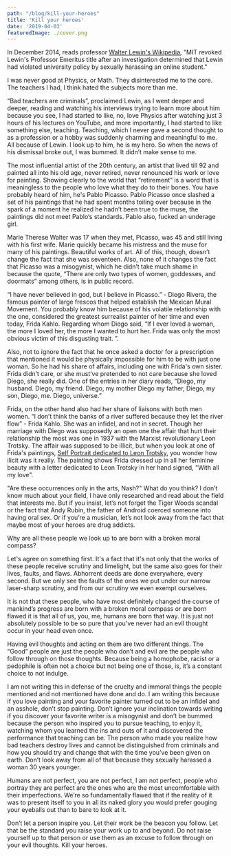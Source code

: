 ```yaml
---
path: "/blog/kill-your-heroes"
title: 'Kill your heroes'
date: '2019-04-03'
featuredImage: ./cover.png
---
```


In December 2014, reads professor [Walter Lewin's Wikipedia](https://en.wikipedia.org/wiki/Walter_Lewin),  "MIT revoked Lewin's Professor Emeritus title after an investigation determined that Lewin had violated university policy by sexually harassing an online student."

I was never good at Physics, or Math. They disinterested me to the core. The teachers I had, I think hated the subjects more than me.

“Bad teachers are criminals”, proclaimed Lewin, as I went deeper and deeper, reading and watching his interviews trying to learn more about him because you see, I had started to like, no, love Physics after watching just 3 hours of his lectures on YouTube, and more importantly, I had started to like something else, teaching. Teaching, which I never gave a second thought to as a profession or a hobby was suddenly charming and meaningful to me. All because of Lewin. I look up to him, he is my hero. So when the news of his dismissal broke out, I was bummed. It didn’t make sense to me.

The most influential artist of the 20th century, an artist that lived till 92 and painted all into his old age, never retired, never renounced his work or love for painting. Showing clearly to the world that “retirement” is a word that is meaningless to the people who love what they do to their bones. You have probably heard of him, he's Pablo Picasso. Pablo Picasso once slashed a set of his paintings that he had spent months toiling over because in the spark of a moment he realized he hadn’t been true to the muse, the paintings did not meet Pablo‘s standards. Pablo also, fucked an underage girl.

Marie Therese Walter was 17 when they met, Picasso, was 45 and still living with his first wife. Marie quickly became his mistress and the muse for many of his paintings. Beautiful works of art. All of this, though, doesn’t change the fact that she was seventeen. Also, none of it changes the fact that Picasso was a misogynist, which he didn’t take much shame in because the quote, “There are only two types of women, goddesses, and doormats” among others, is in public record.

“I have never believed in god, but I believe in Picasso.” - Diego Rivera, the famous painter of large frescos that helped establish the Mexican Mural Movement. You probably know him because of his volatile relationship with the one, considered the greatest surrealist painter of her time and even today, Frida Kahlo. Regarding whom Diego said, “If I ever loved a woman, the more I loved her, the more I wanted to hurt her. Frida was only the most obvious victim of this disgusting trait. ”.  

Also, not to ignore the fact that he once asked a doctor for a prescription that mentioned it would be physically impossible for him to be with just one woman. So he had his share of affairs, including one with Frida's own sister. Frida didn’t care, or she must’ve pretended to not care because she loved Diego, she really did. One of the entries in her diary reads, “Diego, my husband. Diego, my friend. Diego, my mother Diego my father, Diego, my son, Diego, me. Diego, universe.”

Frida, on the other hand also had her share of liaisons with both men women. “I don’t think the banks of a river suffered because they let the river flow” - Frida Kahlo. She was an infidel, and not in secret. Though her marriage with Diego was supposedly an open one the affair that hurt their relationship the most was one in 1937 with the Marxist revolutionary Leon Trotsky. The affair was supposed to be illicit, but when you look at one of Frida's paintings, [Self Portrait dedicated to Leon Trotsky](https://nmwa.org/works/self-portrait-dedicated-leon-trotsky), you wonder how ilicit was it really. The painting shows Frida dressed up in all her feminine beauty with a letter dedicated to Leon Trotsky in her hand signed, "With all my love".

"Are these occurrences only in the arts, Nash?" What do you think? I don’t know much about your field, I have only researched and read about the field that interests me. But if you insist, let’s not forget the Tiger Woods scandal or the fact that Andy Rubin, the father of Android coerced someone into having oral sex. Or if you’re a musician, let’s not look away from the fact that maybe most of your heroes are drug addicts.

Why are all these people we look up to are born with a broken moral compass? 

Let's agree on something first. It's a fact that it's not only that the works of these people receive scrutiny and limelight, but the same also goes for their lives, faults, and flaws. Abhorrent deeds are done everywhere, every second. But we only see the faults of the ones we put under our narrow laser-sharp scrutiny, and from our scrutiny we even exempt ourselves.

It is not that these people, who have most definitely changed the course of mankind’s progress are born with a broken moral compass or are born flawed it is that all of us, you, me, humans are born that way. It is just not absolutely possible to be so pure that you've never had an evil thought occur in your head even once. 

Having evil thoughts and acting on them are two different things. The “Good” people are just the people who don’t and evil are the people who follow through on those thoughts. Because being a homophobe, racist or a pedophile is often not a choice but not being one of those, is, it’s a constant choice to not indulge.

I am not writing this in defense of the cruelty and immoral things the people mentioned and not mentioned have done and do. I am writing this because if you love painting and your favorite painter turned out to be an infidel and an asshole, don’t stop painting. Don’t ignore your inclination towards writing if you discover your favorite writer is a misogynist and don’t be bummed because the person who inspired you to pursue teaching, to enjoy it, watching whom you learned the ins and outs of it and discovered the performance that teaching can be. The person who made you realize how bad teachers destroy lives and cannot be distinguished from criminals and how you should try and change that with the time you’ve been given on earth. Don’t look away from all of that because they sexually harassed a woman 30 years younger.

Humans are not perfect, you are not perfect, I am not perfect, people who portray they are perfect are the ones who are the most uncomfortable with their imperfections. We’re so fundamentally flawed that if the reality of it was to present itself to you in all its naked glory you would prefer gouging your eyeballs out than to bare to look at it.

Don’t let a person inspire you. Let their work be the beacon you follow. Let that be the standard you raise your work up to and beyond. Do not raise yourself up to that person or use them as an excuse to follow through on your evil thoughts. Kill your heroes.